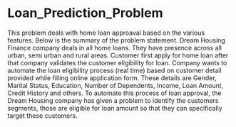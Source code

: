 # Loan_Prediction_Problem
This problem deals with home loan approaval based on the various features. Below is the summary of the problem statement.
Dream Housing Finance company deals in all home loans. They have presence across all urban, semi urban and rural areas. Customer first apply for home loan after that company validates the customer eligibility for loan. Company wants to automate the loan eligibility process (real time) based on customer detail provided while filling online application form. These details are Gender, Marital Status, Education, Number of Dependents, Income, Loan Amount, Credit History and others. To automate this process of loan approval, the Dream Housing company has given a problem to identify the customers segments, those are eligible for loan amount so that they can specifically target these customers.
